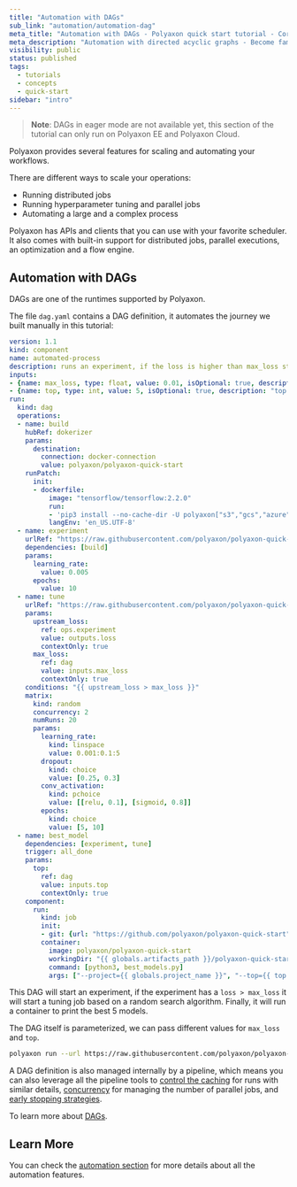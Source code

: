 ```yaml
---
title: "Automation with DAGs"
sub_link: "automation/automation-dag"
meta_title: "Automation with DAGs - Polyaxon quick start tutorial - Core Concepts"
meta_description: "Automation with directed acyclic graphs - Become familiar with the ecosystem of Polyaxon tools with a top-level overview and useful links to get you started."
visibility: public
status: published
tags:
  - tutorials
  - concepts
  - quick-start
sidebar: "intro"
---
```


> **Note**: DAGs in eager mode are not available yet, this section of the tutorial can only run on Polyaxon EE and Polyaxon Cloud.

Polyaxon provides several features for scaling and automating your workflows.

There are different ways to scale your operations:
 * Running distributed jobs
 * Running hyperparameter tuning and parallel jobs
 * Automating a large and a complex process

Polyaxon has APIs and clients that you can use with your favorite scheduler.
It also comes with built-in support for distributed jobs, parallel executions, an optimization and a flow engine.

## Automation with DAGs

DAGs are one of the runtimes supported by Polyaxon.

The file `dag.yaml` contains a DAG definition, it automates the journey we built manually in this tutorial:

```yaml
version: 1.1
kind: component
name: automated-process
description: runs an experiment, if the loss is higher than max_loss start a hyperparameter tuning process, and then print the best models
inputs:
- {name: max_loss, type: float, value: 0.01, isOptional: true, description: "max loss to start a tuning job."}
- {name: top, type: int, value: 5, isOptional: true, description: "top jobs."}
run:
  kind: dag
  operations:
  - name: build
    hubRef: dokerizer
    params:
      destination:
        connection: docker-connection
        value: polyaxon/polyaxon-quick-start
    runPatch:
      init:
      - dockerfile:
          image: "tensorflow/tensorflow:2.2.0"
          run:
          - 'pip3 install --no-cache-dir -U polyaxon["s3","gcs","azure","polyboard","polytune"]'
          langEnv: 'en_US.UTF-8'
  - name: experiment
    urlRef: "https://raw.githubusercontent.com/polyaxon/polyaxon-quick-start/master/experimentation/typed.yaml"
    dependencies: [build]
    params:
      learning_rate:
        value: 0.005
      epochs:
        value: 10
  - name: tune
    urlRef: "https://raw.githubusercontent.com/polyaxon/polyaxon-quick-start/master/experimentation/typed.yaml"
    params:
      upstream_loss:
        ref: ops.experiment
        value: outputs.loss
        contextOnly: true
      max_loss:
        ref: dag
        value: inputs.max_loss
        contextOnly: true
    conditions: "{{ upstream_loss > max_loss }}"
    matrix:
      kind: random
      concurrency: 2
      numRuns: 20
      params:
        learning_rate:
          kind: linspace
          value: 0.001:0.1:5
        dropout:
          kind: choice
          value: [0.25, 0.3]
        conv_activation:
          kind: pchoice
          value: [[relu, 0.1], [sigmoid, 0.8]]
        epochs:
          kind: choice
          value: [5, 10]
  - name: best_model
    dependencies: [experiment, tune]
    trigger: all_done
    params:
      top:
        ref: dag
        value: inputs.top
        contextOnly: true
    component:
      run:
        kind: job
        init:
        - git: {url: "https://github.com/polyaxon/polyaxon-quick-start"}
        container:
          image: polyaxon/polyaxon-quick-start
          workingDir: "{{ globals.artifacts_path }}/polyaxon-quick-start"
          command: [python3, best_models.py]
          args: ["--project={{ globals.project_name }}", "--top={{ top }}"]
```

This DAG will start an experiment, if the experiment has a `loss > max_loss`
it will start a tuning job based on a random search algorithm. Finally, it will run a container to print the best 5 models.

The DAG itself is parameterized, we can pass different values for `max_loss` and `top`.

```bash
polyaxon run --url https://raw.githubusercontent.com/polyaxon/polyaxon-quick-start/master/dags/dag.yaml -P loss=0.002 -P top=10
```

A DAG definition is also managed internally by a pipeline, which means you can also leverage all
the pipeline tools to [control the caching](/docs/automation/helpers/cache/) for runs with similar details,
 [concurrency](/docs/automation/helpers/concurrency/) for managing the number of parallel jobs, and [early stopping strategies](/docs/automation/helpers/early-stopping/).

To learn more about [DAGs](/docs/automation/flow-engine/).

## Learn More

You can check the [automation section](/docs/automation/) for more details about all the automation features.
